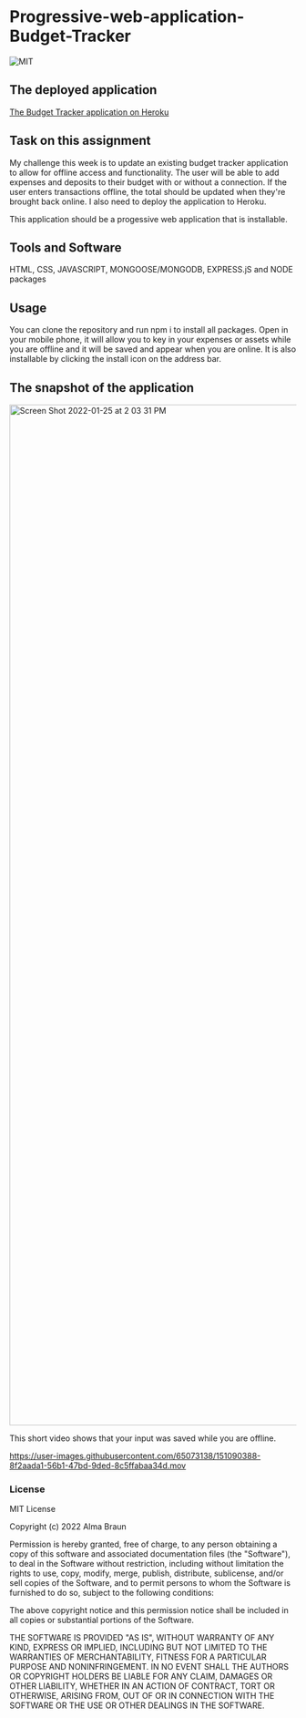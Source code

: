 # Progressive-web-application-Budget-Tracker

![MIT](https://img.shields.io/github/license/Alma-Dev914/Social-Network-with-NoSQL)

## The deployed application
[The Budget Tracker application on Heroku](https://aqueous-cove-81545.herokuapp.com)


## Task on this assignment
My challenge this week is to update an existing budget tracker application to allow for offline access and functionality. The user will be able to add expenses and deposits to their budget with or without a connection. If the user enters transactions offline, the total should be updated when they're brought back online. I also need to deploy the application to Heroku.

This application should be a progessive web application that is installable.

## Tools and Software
HTML, CSS, JAVASCRIPT, MONGOOSE/MONGODB, EXPRESS.jS and NODE packages

## Usage

You can clone the repository and run npm i to install all packages. Open in your mobile phone, it will allow you to key in your expenses or assets while you are offline and it will be saved and appear when you are online. It is also installable by clicking the install icon on the address bar.

## The snapshot of the application

<img width="1792" alt="Screen Shot 2022-01-25 at 2 03 31 PM" src="https://user-images.githubusercontent.com/65073138/151067320-d824dad6-2d92-44ad-be9d-90ce3728b8ea.png">

This short video shows that your input was saved while you are offline.

https://user-images.githubusercontent.com/65073138/151090388-8f2aada1-56b1-47bd-9ded-8c5ffabaa34d.mov

### License
MIT License

Copyright (c) 2022 Alma Braun

Permission is hereby granted, free of charge, to any person obtaining a copy
of this software and associated documentation files (the "Software"), to deal
in the Software without restriction, including without limitation the rights
to use, copy, modify, merge, publish, distribute, sublicense, and/or sell
copies of the Software, and to permit persons to whom the Software is
furnished to do so, subject to the following conditions:

The above copyright notice and this permission notice shall be included in all
copies or substantial portions of the Software.

THE SOFTWARE IS PROVIDED "AS IS", WITHOUT WARRANTY OF ANY KIND, EXPRESS OR
IMPLIED, INCLUDING BUT NOT LIMITED TO THE WARRANTIES OF MERCHANTABILITY,
FITNESS FOR A PARTICULAR PURPOSE AND NONINFRINGEMENT. IN NO EVENT SHALL THE
AUTHORS OR COPYRIGHT HOLDERS BE LIABLE FOR ANY CLAIM, DAMAGES OR OTHER
LIABILITY, WHETHER IN AN ACTION OF CONTRACT, TORT OR OTHERWISE, ARISING FROM,
OUT OF OR IN CONNECTION WITH THE SOFTWARE OR THE USE OR OTHER DEALINGS IN THE
SOFTWARE.
